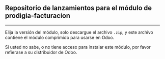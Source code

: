 Repositorio de lanzamientos para el módulo de prodigia-facturacion
--
-----

Elija la versión del módulo, solo descargue el archivo `.zip`, y este archivo contiene el módulo comprimido para usarse en Odoo.

Si usted no sabe, o no tiene acceso para instalar este módulo, por favor refierase a su distribuidor de Odoo.